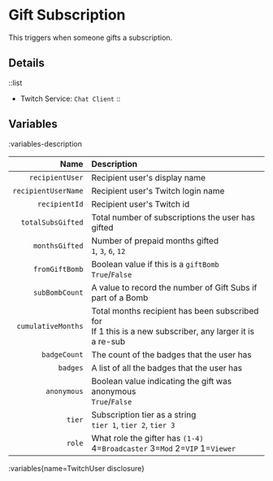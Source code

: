# Gift Subscription
This triggers when someone gifts a subscription.

## Details
::list
- Twitch Service: `Chat Client`
::

## Variables
:variables-description

Name | Description
----:|:------------
`recipientUser` | Recipient user's display name
`recipientUserName` | Recipient user's Twitch login name
`recipientId` | Recipient user's Twitch id
`totalSubsGifted` | Total number of subscriptions the user has gifted
`monthsGifted` | Number of prepaid months gifted <br> `1`, `3`, `6`, `12`
`fromGiftBomb` | Boolean value if this is a `giftBomb` <br> `True`/`False` 
`subBombCount` | A value to record the number of Gift Subs if part of a Bomb
`cumulativeMonths` | Total months recipient has been subscribed for <br> If 1 this is a new subscriber, any larger it is a re-sub
`badgeCount` | The count of the badges that the user has
`badges` | A list of all the badges that the user has
`anonymous` | Boolean value indicating the gift was anonymous <br> `True`/`False` 
`tier` | Subscription tier as a string <br> `tier 1`, `tier 2`, `tier 3`
`role` | What role the gifter has `(1-4)` <br> 4=`Broadcaster` 3=`Mod` 2=`VIP` 1=`Viewer`

:variables{name=TwitchUser disclosure}